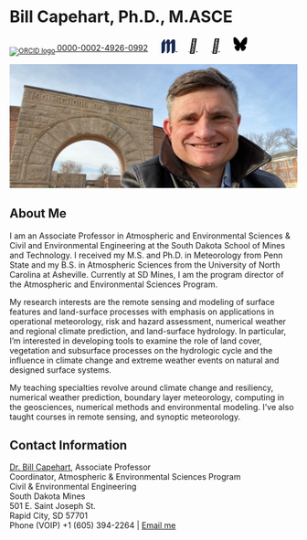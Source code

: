 # Bill Capehart, Ph.D., M.ASCE
<a href="https://orcid.org/0000-0002-4926-0992"> <sub>
<img alt="ORCID logo" src="https://orcid.org/assets/vectors/orcid.logo.icon.svg" width="24" height="24"/> </sub>
0000-0002-4926-0992</a>
&nbsp;&nbsp;&nbsp;&nbsp;
<a href="https://www.sdsmt.edu/about/directory/capehart_-william.html">
<sub><img alt="SD Mines logo" src="images/MinesM.svg" width="24" height="24"/></sub>
</a>
&nbsp;&nbsp;&nbsp;&nbsp;
<a href="https://www.linkedin.com/in/william-capehart/"><i style="font-size:24px" color="#0f4fb5" class="fa">&#xf08c;</i></a>
&nbsp;&nbsp;&nbsp;&nbsp;
<a href="https://github.com/wjcapehart"><i style="font-size:24px" class="fa">&#xf09b;</i></a>
&nbsp;&nbsp;&nbsp;&nbsp;
<a href="https://bsky.app/profile/billcapehart.bsky.social">
<img alt="SD Mines logo" src="images/bluesky.svg" width="24" height="24" color="#0f4fb5"/>
</a>


![Bill at the Arch](images/Capehart_Arch_mines_banner.jpeg)


## About Me

I am an Associate Professor in Atmospheric and Environmental Sciences & Civil and Environmental Engineering at the South Dakota School of Mines and Technology. I received my M.S. and Ph.D. in Meteorology from Penn State and my B.S. in Atmospheric Sciences from the University of North Carolina at Asheville. Currently at SD Mines, I am the program director of the Atmospheric and Environmental Sciences Program.

My research interests are the remote sensing and modeling of surface features and land-surface processes with emphasis on applications in operational meteorology, risk and hazard assessment, numerical weather and regional climate prediction, and land-surface hydrology. In particular, I’m interested in developing tools to examine the role of land cover, vegetation and subsurface processes on the hydrologic cycle and the influence in climate change and extreme weather events on natural and designed surface systems.

My teaching specialties revolve around climate change and resiliency, numerical weather prediction, boundary layer meteorology, computing in the geosciences, numerical methods and environmental modeling. I've also taught courses in remote sensing, and synoptic meteorology.

## Contact Information

[Dr. Bill Capehart](https://www.sdsmt.edu/about/directory/capehart_-william.html), Associate Professor<br>
Coordinator, Atmospheric & Environmental Sciences Program<br>
Civil & Environmental Engineering<br>
South Dakota Mines<br>
501 E. Saint Joseph St.<br> Rapid City, SD 57701<br>
Phone (VOIP) +1 (605) 394-2264 | <a href="mailto:{{ site.email | encode_email }}" title="Contact me">Email me</a>
